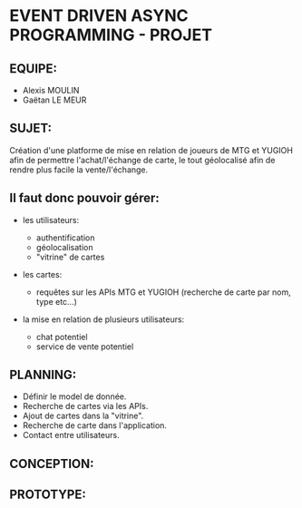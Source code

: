 # EVENT DRIVEN ASYNC PROGRAMMING - PROJET

## EQUIPE:
* Alexis MOULIN
* Gaëtan LE MEUR


## SUJET:
Création d'une platforme de mise en relation de joueurs de MTG et YUGIOH
afin de permettre l'achat/l'échange de carte, le tout géolocalisé afin de
rendre plus facile la vente/l'échange.

## Il faut donc pouvoir gérer:
- les utilisateurs:
	- authentification
	- géolocalisation
	- "vitrine" de cartes

- les cartes:
	- requêtes sur les APIs MTG et YUGIOH
	  (recherche de carte par nom, type etc...)

- la mise en relation de plusieurs utilisateurs:
	- chat potentiel
	- service de vente potentiel

## PLANNING:
* Définir le model de donnée.
* Recherche de cartes via les APIs.
* Ajout de cartes dans la "vitrine".
* Recherche de carte dans l'application.
* Contact entre utilisateurs.

## CONCEPTION:
## PROTOTYPE:
















